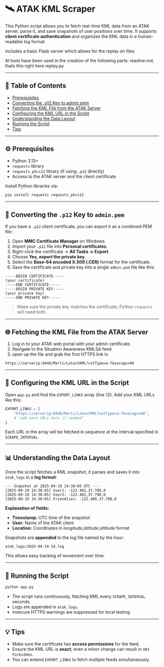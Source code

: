 # 🛰️ ATAK KML Scraper

This Python script allows you to fetch real-time KML data from an ATAK server, parse it, and save snapshots of user positions over time. It supports **client certificate authentication** and organizes the KML data in a human-readable log format.

includes a basic Flask server which allows for the replay on files

AI tools have been used in the creation of the following parts:
readme.md, thats this right here
replay.py

---

## 📄 Table of Contents

<ul>
  <li><a href="#prerequisites">Prerequisites</a></li>
  <li><a href="#converting-p12-to-pem">Converting the .p12 Key to admin.pem</a></li>
  <li><a href="#fetching-the-kml-file">Fetching the KML File from the ATAK Server</a></li>
  <li><a href="#configuring-exportlinks">Configuring the KML URL in the Script</a></li>
  <li><a href="#data-layout">Understanding the Data Layout</a></li>
  <li><a href="#running-the-script">Running the Script</a></li>
  <li><a href="#tips">Tips</a></li>
</ul>

---

## <a name="prerequisites"></a>⚙️ Prerequisites

* Python 3.13+
* `requests` library
* `requests_pkcs12` library (if using `.p12` directly)
* Access to the ATAK server and the client certificate

Install Python libraries via:

```bash
pip install requests requests_pkcs12
```

---

## <a name="converting-p12-to-pem"></a>🔑 Converting the `.p12` Key to `admin.pem`

If you have a `.p12` client certificate, you can export it as a combined PEM file:

1. Open **MMC Certificate Manager** on Windows.
2. Import your `.p12` file into **Personal certificates**.
3. Right-click the certificate → **All Tasks → Export**.
4. Choose **Yes, export the private key**.
5. Select the **Base-64 encoded X.509 (.CER)** format for the certificate.
6. Save the certificate and private key into a single `admin.pem` file like this:

```text
-----BEGIN CERTIFICATE-----
(your certificate)
-----END CERTIFICATE-----
-----BEGIN PRIVATE KEY-----
(your private key)
-----END PRIVATE KEY-----
```

> Make sure the private key matches the certificate; Python `requests` will need both.

---

## <a name="fetching-the-kml-file"></a>🌐 Fetching the KML File from the ATAK Server

1. Log in to your ATAK web portal with your admin certificate.
2. Navigate to the Situation Awareness KMLSA feed
3. open up the file and grab the first HTTPS link in <a herf="abc...">

```text
https://serverip:8446/Marti/LatestKML?cotType=a-f&secago=60
```

---

## <a name="configuring-exportlinks"></a>📝 Configuring the KML URL in the Script

Open `app.py` and find the `EXPORT_LINKS` array (line 12). Add your KML URLs like this:

```python
EXPORT_LINKS = [
    "https://serverip:8446/Marti/LatestKML?cotType=a-f&secago=60",
    # "add more URLs here if needed"
]
```

Each URL in the array will be fetched in sequence at the interval specified in `SCRAPE_INTERVAL`.

---

## <a name="data-layout"></a>📊 Understanding the Data Layout

Once the script fetches a KML snapshot, it parses and saves it into `atak_logs` in a **log format**:

```text
--- Snapshot at 2025-09-19 14:30:05 UTC ---
[2025-09-19 14:30:05] User1: -122.401,37.789,0
[2025-09-19 14:30:05] User2: -122.402,37.790,0
[2025-09-19 14:30:05] Friendlies: -122.400,37.788,0
```

**Explanation of fields:**

<ul>
  <li><b>Timestamp:</b> UTC time of the snapshot</li>
  <li><b>User:</b> Name of the ATAK client</li>
  <li><b>Location:</b> Coordinates in <i>longitude,latitude,altitude</i> format</li>
</ul>

Snapshots are **appended** to the log file named by the hour:

```text
atak_logs/2025-09-19 14.log
```

This allows easy tracking of movement over time.

---

## <a name="running-the-script"></a>🚀 Running the Script

```bash
python app.py
```

* The script runs continuously, fetching KML every `SCRAPE_INTERVAL` seconds.
* Logs are appended in `atak_logs`.
* Insecure HTTPS warnings are suppressed for local testing.

---

## <a name="tips"></a>💡 Tips

* Make sure the certificate has **access permissions** for the feed.
* Ensure the KML URL is **exact**; even a minor change can result in `403 Forbidden`.
* You can extend `EXPORT_LINKS` to fetch multiple feeds simultaneously.


